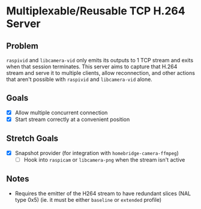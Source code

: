 # Multiplexable/Reusable TCP H.264 Server

## Problem

`raspivid` and `libcamera-vid` only emits its outputs to 1 TCP stream and exits when that session terminates. This server aims to capture that H.264 stream and serve it to multiple clients, allow reconnection, and other actions that aren't possible with `raspivid` and `libcamera-vid` alone.

## Goals

- [x] Allow multiple concurrent connection
- [x] Start stream correctly at a convenient position

## Stretch Goals

- [x] Snapshot provider (for integration with `homebridge-camera-ffmpeg`)
  - [ ] Hook into `raspicam` or `libcamera-png` when the stream isn't active

## Notes

- Requires the emitter of the H264 stream to have redundant slices (NAL type 0x5) (ie. it must be either `baseline` or `extended` profile)
